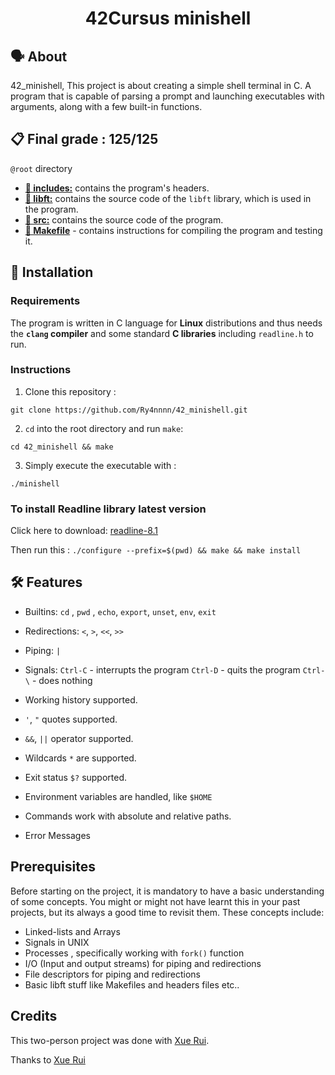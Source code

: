 <h1 align="center">
	42Cursus minishell
</h1>

## 🗣️ About
42_minishell, This project is about creating a simple shell terminal in C. A program that is capable of parsing a prompt and launching executables with arguments, along with a few built-in functions.

## 📋 Final grade : 125/125

`@root` directory

* [**📁 includes:**](includes/) contains the program's headers.
* [**📁 libft:**](libft/) contains the source code of the `libft` library, which is used in the program.
* [**📁 src:**](srcs/) contains the source code of the program.
* [**📄 Makefile**](Makefile) - contains instructions for compiling the program and testing it.

## 🚀 Installation

### Requirements

The program is written in C language for **Linux** distributions and thus needs the **`clang` compiler** and some standard **C libraries** including `readline.h` to run.

### Instructions

1. Clone this repository :
```
git clone https://github.com/Ry4nnnn/42_minishell.git
```

2. `cd` into the root directory and run `make`:
```
cd 42_minishell && make
```

3. Simply execute the executable with :
```
./minishell
```

### To install Readline library latest version

Click here to download: [readline-8.1](https://ftp.gnu.org/gnu/readline/readline-8.1.tar.gz)

Then run this : `./configure --prefix=$(pwd) && make && make install`

## 🛠️ Features

- Builtins: `cd` , `pwd` , `echo`, `export`, `unset`, `env`, `exit`

- Redirections: `<`, `>`, `<<`, `>>`

- Piping: `|`

- Signals:
	`Ctrl-C` - interrupts the program
	`Ctrl-D` - quits the program
	`Ctrl-\` - does nothing

- Working history supported.

- `'`, `"` quotes supported.

- `&&`, `||` operator supported.

- Wildcards `*` are supported.

- Exit status `$?` supported.

- Environment variables are handled, like `$HOME`

- Commands work with absolute and relative paths.

- Error Messages

## Prerequisites
Before starting on the project, it is mandatory to have a basic understanding of some concepts. You might or might not have learnt this in your past projects, but its always a good time to revisit them. These concepts include:
- Linked-lists and Arrays
- Signals in UNIX
- Processes , specifically working with `fork()` function
- I/O (Input and output streams) for piping and redirections
- File descriptors for piping and redirections
- Basic libft stuff like Makefiles and headers files etc..

## Credits

This two-person project was done with [Xue Rui](https://github.com/wangxuerui2003).

Thanks to [Xue Rui](https://github.com/wangxuerui2003)

